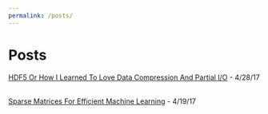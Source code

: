 ```yaml
---
permalink: /posts/
---
```

# Posts
[HDF5 Or How I Learned To Love Data Compression And Partial I/O](https://dziganto.github.io/HDF5-Or-How-I-Learned-To-Love-Data-Compression-And-Partial-Input-Output/) - 4/28/17  

[Sparse Matrices For Efficient Machine Learning](https://dziganto.github.io/Sparse-Matrices-For-Efficient-Machine-Learning/) - 4/19/17
